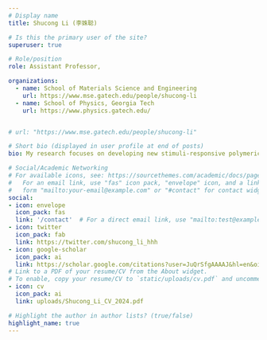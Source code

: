 ```yaml
---
# Display name
title: Shucong Li (李姝聪)

# Is this the primary user of the site?
superuser: true

# Role/position
role: Assistant Professor, 

organizations:
  - name: School of Materials Science and Engineering
    url: https://www.mse.gatech.edu/people/shucong-li
  - name: School of Physics, Georgia Tech
    url: https://www.physics.gatech.edu/


# url: "https://www.mse.gatech.edu/people/shucong-li"

# Short bio (displayed in user profile at end of posts)
bio: My research focuses on developing new stimuli-responsive polymeric microstructured surfaces and microactuators—leveraging fundamental principles of polymer science, chemical synthesis, mechanics, and advanced nano/microfabrication techniques—for applications in miniaturized soft robotics as well as optical and mechanical meta-devices. 

# Social/Academic Networking
# For available icons, see: https://sourcethemes.com/academic/docs/page-builder/#icons
#   For an email link, use "fas" icon pack, "envelope" icon, and a link in the
#   form "mailto:your-email@example.com" or "#contact" for contact widget.
social:
- icon: envelope
  icon_pack: fas
  link: '/contact'  # For a direct email link, use "mailto:test@example.org".
- icon: twitter
  icon_pack: fab
  link: https://twitter.com/shucong_li_hhh
- icon: google-scholar
  icon_pack: ai
  link: https://scholar.google.com/citations?user=JuQrSfgAAAAJ&hl=en&oi=ao
# Link to a PDF of your resume/CV from the About widget.
# To enable, copy your resume/CV to `static/uploads/cv.pdf` and uncomment the lines below.
- icon: cv
  icon_pack: ai
  link: uploads/Shucong_Li_CV_2024.pdf

# Highlight the author in author lists? (true/false)
highlight_name: true
---
```

